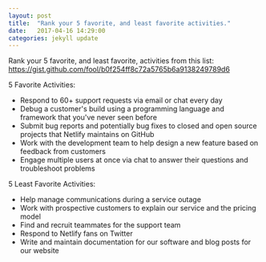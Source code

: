 ```yaml
---
layout: post
title:  "Rank your 5 favorite, and least favorite activities."
date:   2017-04-16 14:29:00
categories: jekyll update
---
```

Rank your 5 favorite, and least favorite, activities from this list:
https://gist.github.com/fool/b0f254ff8c72a5765b6a9138249789d6

5 Favorite Activities:
- Respond to 60+ support requests via email or chat every day
- Debug a customer's build using a programming language and framework that you've never seen before
- Submit bug reports and potentially bug fixes to closed and open source projects that Netlify maintains on GitHub
- Work with the development team to help design a new feature based on feedback from customers
- Engage multiple users at once via chat to answer their questions and troubleshoot problems


5 Least Favorite Activities:
- Help manage communications during a service outage
- Work with prospective customers to explain our service and the pricing model
- Find and recruit teammates for the support team
- Respond to Netlify fans on Twitter
- Write and maintain documentation for our software and blog posts for our website
